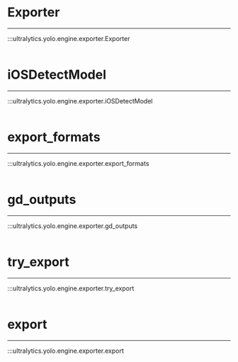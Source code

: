 # Exporter
---
:::ultralytics.yolo.engine.exporter.Exporter
<br><br>

# iOSDetectModel
---
:::ultralytics.yolo.engine.exporter.iOSDetectModel
<br><br>

# export_formats
---
:::ultralytics.yolo.engine.exporter.export_formats
<br><br>

# gd_outputs
---
:::ultralytics.yolo.engine.exporter.gd_outputs
<br><br>

# try_export
---
:::ultralytics.yolo.engine.exporter.try_export
<br><br>

# export
---
:::ultralytics.yolo.engine.exporter.export
<br><br>

